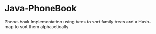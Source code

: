 # Java-PhoneBook
Phone-book Implementation using trees to sort family trees and a Hash-map to sort them alphabetically

